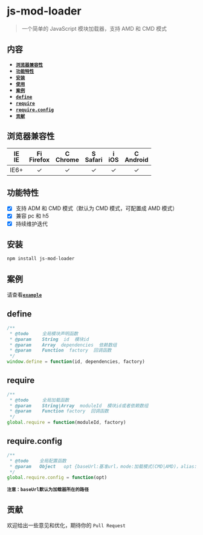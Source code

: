 # js-mod-loader

> 一个简单的 JavaScript 模块加载器，支持 AMD 和 CMD 模式

## 内容

- [**`浏览器兼容性`**](#浏览器兼容性)
- [**`功能特性`**](#功能特性)
- [**`安装`**](#安装)
- [**`使用`**](#使用)
- [**`案例`**](#案例)
- [**`define`**](#define) 
- [**`require`**](#require)   
- [**`require.config`**](#require.config)   
- [**`贡献`**](#贡献)

## 浏览器兼容性
| [<img src="https://raw.githubusercontent.com/godban/browsers-support-badges/master/src/images/edge.png" alt="IE" width="16px" height="16px" />](http://godban.github.io/browsers-support-badges/)</br>IE | [<img src="https://raw.githubusercontent.com/godban/browsers-support-badges/master/src/images/firefox.png" alt="Firefox" width="16px" height="16px" />](http://godban.github.io/browsers-support-badges/)</br>Firefox | [<img src="https://raw.githubusercontent.com/godban/browsers-support-badges/master/src/images/chrome.png" alt="Chrome" width="16px" height="16px" />](http://godban.github.io/browsers-support-badges/)</br>Chrome | [<img src="https://raw.githubusercontent.com/godban/browsers-support-badges/master/src/images/safari.png" alt="Safari" width="16px" height="16px" />](http://godban.github.io/browsers-support-badges/)</br>Safari | [<img src="https://raw.githubusercontent.com/godban/browsers-support-badges/master/src/images/safari-ios.png" alt="iOS Safari" width="16px" height="16px" />](http://godban.github.io/browsers-support-badges/)</br>iOS | [<img src="https://raw.githubusercontent.com/godban/browsers-support-badges/master/src/images/chrome-android.png" alt="Chrome for Android" width="16px" height="16px" />](http://godban.github.io/browsers-support-badges/)</br>Android |
|:---------:|:---------:|:---------:|:---------:|:---------:|:---------:|
| IE6+ | &check;| &check; | &check; | &check; | &check; | &check;

## 功能特性
* [x] 支持 ADM 和 CMD 模式（默认为 CMD 模式，可配置成 AMD 模式）
* [x] 兼容 pc 和 h5
* [x] 持续维护迭代

## 安装

```bash
npm install js-mod-loader
```

## 案例

请查看[**`example`**](https://github.com/wanls4583/js-mod-loader/tree/master/src/example)

## define

```javascript
/**
 * @todo     全局模块声明函数
 * @param    String  id  模块id
 * @param    Array  dependencies  依赖数组
 * @param    Function  factory  回调函数
 */
window.define = function(id, dependencies, factory)
```

## require

```javascript
/**
 * @todo     全局加载函数
 * @param    String|Array  moduleId  模块id或者依赖数组
 * @param    Function factory  回调函数
 */
global.require = function(moduleId, factory)	
```

## require.config

```javascript
/**
 * @todo    全局配置函数
 * @param   Object   opt {baseUrl:基准url，mode:加载模式(CMD|AMD)，alias:路径别名}
 */
global.require.config = function(opt)
```
**`注意：baseUrl默认为加载器所在的路径`**

## 贡献

欢迎给出一些意见和优化，期待你的 `Pull Request`